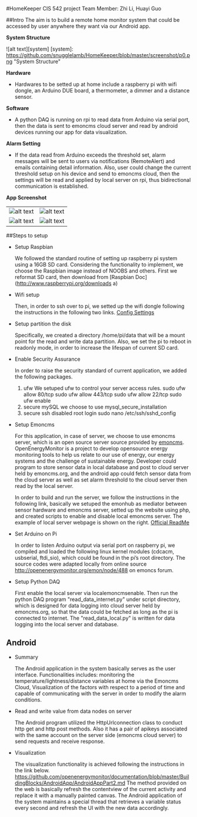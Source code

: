 #HomeKeeper
    CIS 542 project
    Team Member: Zhi Li, Huayi Guo

##Intro
The aim is to build a remote home monitor system that could be accessed by user anywhere they want via our Android app. 

**System Structure**

![alt text][system]
[system]: https://github.com/snugglelamb/HomeKeeper/blob/master/screenshot/p0.png "System Structure"


**Hardware**
* Hardwares to be setted up at home include a raspberry pi with wifi dongle, an Arduino DUE board, a thermometer, a dimmer and a distance sensor.

**Software**
* A python DAQ is running on rpi to read data from Arduino via serial port, then the data is sent to emoncms cloud server and read by android devices running our app for data visualization. 

**Alarm Setting**
* If the data read from Arduino exceeds the threshold set, alarm messages will be sent to users via notifications (RemoteAlert) and emails containing detail information. Also, user could change the current threshold setup on his device and send to emoncms cloud, then the settings will be read and applied by local server on rpi, thus bi­directional communication is established.

**App Screenshot**

|                |                |
|:--------------:| --------------:|
|![alt text][p1] |![alt text][p2] |
| ![alt text][p3]|![alt text][p4] |

[p1]: https://github.com/snugglelamb/HomeKeeper/blob/master/screenshot/p1.png "p1"
[p2]: https://github.com/snugglelamb/HomeKeeper/blob/master/screenshot/p2.png "p2"
[p3]: https://github.com/snugglelamb/HomeKeeper/blob/master/screenshot/p3.png "p3"
[p4]: https://github.com/snugglelamb/HomeKeeper/blob/master/screenshot/p4.png "p4"

##Steps to setup
* Setup Raspbian 

    We followed the standard routine of setting up raspberry pi system using a 16GB SD card. Considering the functionality to implement, we choose the Raspbian image instead of NOOBS and others. First we reformat SD card, then download from [Raspbian Doc](http://www.raspberrypi.org/downloads a)

* Wifi setup 

    Then, in order to ssh over to pi, we setted up the wifi dongle following the instructions in the following two links. [Config Settings](http://www.raspberrypi.org/forums/viewtopic.php?f=28&t=72282)

* Setup partition the disk

    Specifically, we created a directory /home/pi/data that will be a mount point for the read and write data partition. Also, we set the pi to reboot in read­only mode, in order to increase the lifespan of current SD card. 

* Enable Security Assurance 
 
    In order to raise the security standard of current application, we added the following packages.
    1. ufw
      We setuped ufw to control your server access rules. sudo ufw allow 80/tcp
      sudo ufw allow 443/tcp
      sudo ufw allow 22/tcp
      sudo ufw enable
    2. secure mySQL
      we choose to use mysql_secure_installation
    3. secure ssh
      disabled root login
      sudo nano /etc/ssh/sshd_config

* Setup Emoncms
  
    For this application, in case of server, we choose to use emoncms server, which is an open source server source provided by [emoncms](http://openenergymonitor.org/emon/). OpenEnergyMonitor is a project to develop open­source energy monitoring tools to help us relate to our use of energy, our energy systems and the challenge of sustainable energy. Developer could program to store sensor data in local database and post to cloud server held by emoncms.org, and the android app could fetch sensor data from the cloud server as well as set alarm threshold to the cloud server then read by the local server.

    In order to build and run the server, we follow the instructions in the following link, basically we setuped the emonhub as mediator between sensor hardware and emoncms server, setted up the website using php, and created scripts to enable and disable local emoncms server. The example of local server webpage is shown on the right. [Official ReadMe](https://github.com/emoncms/emoncms/blob/bufferedwrite/docs/install.md)

* Set Arduino on Pi

    In order to listen Arduino output via serial port on raspberry pi, we compiled and loaded the following linux kernel modules (cdc­acm, usbserial, ftdi_sio), which could be found in the pi’s root directory. The source codes were adapted locally from online source http://openenergymonitor.org/emon/node/488 on emoncs forum.

* Setup Python DAQ

    First enable the local server via localemoncms­enable.
    Then run the python DAQ program "read_data_internet.py" under script directory, which is designed for data logging into cloud server held by emoncms.org, so that the data could be fetched as long as the pi is connected to internet. The "read_data_local.py" is written for data logging into the local server and database. 


## Android

* Summary

    The Android application in the system basically serves as the user interface. 
    Functionalities includes: monitoring the temperature/lightness/distance variables at home via the Emoncms Cloud, Visualization of the factors with respect to a period of time and capable of communicating with the server in order to modify the alarm conditions.

* Read and write value from data nodes on server
    
    The Android program utilized the HttpUrlconnection class to conduct http get and http post methods. Also it has a pair of apikeys associated with the same account on the server side (emoncms cloud server) to send requests and receive response. 

* Visualization

    The visualization functionality is achieved following the instructions in the link below.
https://github.com/openenergymonitor/documentation/blob/master/BuildingBlocks/AndroidApp/AndroidAppPart2.md
The method provided on the web is basically refresh the contentview of the current activity and replace it with a manually painted canvas. The Android application of the system maintains a special thread that retrieves a variable status every second and refresh the UI with the new data accordingly.

